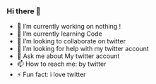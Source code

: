 ### Hi there 👋

- 🔭 I’m currently working on nothing !
- 🌱 I’m currently learning Code
- 👯 I’m looking to collaborate on twitter 
- 🤔 I’m looking for help with my twitter account
- 💬 Ask me about My twitter account
- 📫 How to reach me: by twitter
- ⚡ Fun fact: i love twitter

